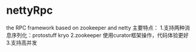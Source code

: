 # nettyRpc
the RPC framework based on zookeeper and netty
主要特点：
1.支持两种消息序列化：protostuff kryo
2.zookeeper 使用curator框架操作，代码体验更好
3.支持高并发
